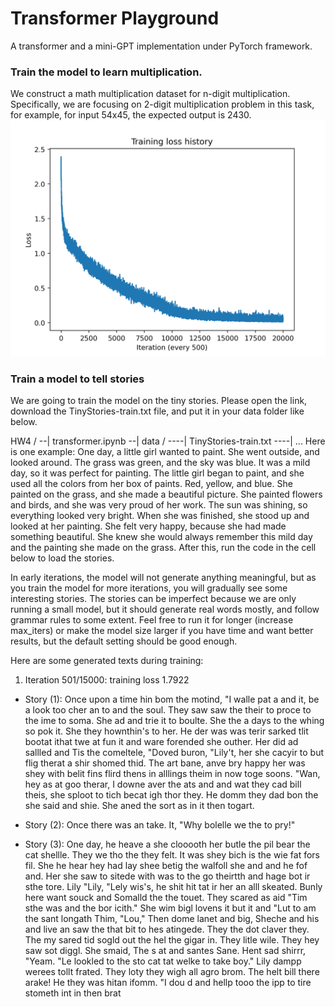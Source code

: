 # Transformer Playground
A transformer and a mini-GPT implementation under PyTorch framework.

### Train the model to learn multiplication. 
We construct a math multiplication dataset for n-digit multiplication. Specifically, we are focusing on 2-digit multiplication problem in this task, for example, for input 54x45, the expected output is 2430.
![loss](multiplication_loss.png)


### Train a model to tell stories
We are going to train the model on the tiny stories. Please open the link, download the TinyStories-train.txt file, and put it in your data folder like below.

HW4 /
--| transformer.ipynb
--| data /
----| TinyStories-train.txt
----| ...
Here is one example: One day, a little girl wanted to paint. She went outside, and looked around. The grass was green, and the sky was blue. It was a mild day, so it was perfect for painting. The little girl began to paint, and she used all the colors from her box of paints. Red, yellow, and blue. She painted on the grass, and she made a beautiful picture. She painted flowers and birds, and she was very proud of her work. The sun was shining, so everything looked very bright. When she was finished, she stood up and looked at her painting. She felt very happy, because she had made something beautiful. She knew she would always remember this mild day and the painting she made on the grass. After this, run the code in the cell below to load the stories.

In early iterations, the model will not generate anything meaningful, but as you train the model for more iterations, you will gradually see some interesting stories. The stories can be imperfect because we are only running a small model, but it should generate real words mostly, and follow grammar rules to some extent. Feel free to run it for longer (increase max_iters) or make the model size larger if you have time and want better results, but the default setting should be good enough.

Here are some generated texts during training:
1. Iteration 501/15000: training loss 1.7922
- Story (1): 
Once upon a time hin bom the motind, "I walle pat a and it, be a look too cher an to and the soul. They saw saw the their to proce to the ime to soma. She ad and trie it to boulte. She the a days to the whing so pok it. She they hownthin's to her. He der was was terir sarked tlit bootat ithat twe at fun it and ware forended she outher. Her did ad sallled and Tis the comeltele, "Doved buron, "Lily't, her she cacyir to but flig therat a shir shomed thid. The art bane, anve bry happy her was shey with belit fins flird thens in alllings theim in now toge soons. "Wan, hey as at goo therar, I downe aver the ats and and wat they cad bill theis, she sploot to tich becat igh thor they. He domm they dad bon the she said and shie. She aned the sort as in it then togart.

- Story (2): 
Once there was an take. It, "Why bolelle we the to pry!"

- Story (3): 
One day, he heave a she clooooth her butle the pil bear the cat shellle. They we tho the they felt. It was shey bich is the wie fat fors fil. She he hear hey had lay shee betig the walfoll she and and he fof and.
Her she saw to sitede with was to the go theirtth and hage bot ir sthe tore.
Lily "Lily, "Lely wis's, he shit hit tat ir her an alll skeated. 
Bunly here want souck and Somalld the the touet.
They scared as aid "Tim sthe was and the bor icith."
She wim bigl lovens it but it and "Lut to am the sant longath Thim, "Lou," Then dome lanet and big, Sheche and his and live an saw the that bit to hes atingede. They the dot claver they. The my sared tid sogld out the hel the gigar in. They litle wile. They hey saw sot diggl. 
She smaid, The s at and santes Sane. Hent sad shirrr, "Yeam. "Le lookled to the sto cat tat welke to take boy."
Lily dampp werees tollt frated. They loty they wigh all agro brom.
The helt bill there arake! He they was hitan ifomm. "I dou d and hellp tooo the ipp to tire stometh int in then brat



